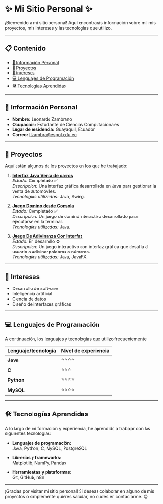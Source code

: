 # ✨ Mi Sitio Personal ✨

¡Bienvenido a mi sitio personal! Aquí encontrarás información sobre mí, mis proyectos, mis intereses y las tecnologías que utilizo.

---

## 📋 Contenido
* [👤 Información Personal](#-información-personal)
* [🚀 Proyectos](#-proyectos)
* [🎯 Intereses](#-intereses)
* [💻 Lenguajes de Programación](#-lenguajes-de-programación)
* [🛠️ Tecnologías Aprendidas](#-tecnologías-aprendidas)

---

## 👤 Información Personal
* **Nombre:** Leonardo Zambrano  
* **Ocupación:** Estudiante de Ciencias Computacionales  
* **Lugar de residencia:** Guayaquil, Ecuador  
* **Correo:** [ltzambra@espol.edu.ec](mailto:ltzambra@espol.edu.ec)

---

## 🚀 Proyectos
Aquí están algunos de los proyectos en los que he trabajado:

1. **[Interfaz Java Venta de carros](https://github.com/leozam02/ProyectoEstructura1p)**  
   *Estado:* Completado ✅  
   *Descripción:* Una interfaz gráfica desarrollada en Java para gestionar la venta de automóviles.  
   *Tecnologías utilizadas:* Java, Swing.

2. **[Juego Domino desde Consola](https://github.com/leozam02/ProyectoPoo1p)**  
   *Estado:* Completado ✅  
   *Descripción:* Un juego de dominó interactivo desarrollado para ejecutarse en la terminal.  
   *Tecnologías utilizadas:* Java.

3. **[Juego De Adivinanza Con Interfaz](https://github.com/randyRivera0/Polinator.git)**  
   *Estado:* En desarrollo ⚙️  
   *Descripción:* Un juego interactivo con interfaz gráfica que desafía al usuario a adivinar palabras o números.  
   *Tecnologías utilizadas:* Java, JavaFX.

---

## 🎯 Intereses
* Desarrollo de software
* Inteligencia artificial
* Ciencia de datos
* Diseño de interfaces gráficas

---

## 💻 Lenguajes de Programación
A continuación, los lenguajes y tecnologías que utilizo frecuentemente:

| Lenguaje/tecnología | Nivel de experiencia |
|----------------------|----------------------|
| **Java**            | ⭐⭐⭐⭐               |
| **C**               | ⭐⭐⭐                |
| **Python**          | ⭐⭐⭐⭐               |
| **MySQL**           | ⭐⭐⭐⭐               |

---

## 🛠️ Tecnologías Aprendidas
A lo largo de mi formación y experiencia, he aprendido a trabajar con las siguientes tecnologías:

* **Lenguajes de programación:**  
  Java, Python, C, MySQL, PostgreSQL

* **Librerías y frameworks:**  
  Matplotlib, NumPy, Pandas

* **Herramientas y plataformas:**  
  Git, GitHub, n8n

---

¡Gracias por visitar mi sitio personal! Si deseas colaborar en alguno de mis proyectos o simplemente quieres saludar, no dudes en contactarme. 😊